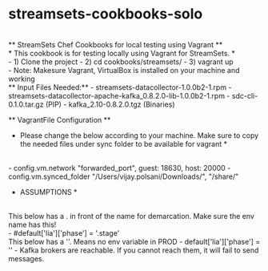 # streamsets-cookbooks-solo
<br>
** StreamSets Chef Cookbooks for local testing using Vagrant **
<br>
* This cookbook is for testing locally using Vagrant for StreamSets. *
<br>
- 1) Clone the project
- 2) cd cookbooks/streamsets/
- 3) vagrant up
<br>
- Note: Makesure Vagrant, VirtualBox is installed on your machine and working
<br>
** Input Files Needed:**
- streamsets-datacollector-1.0.0b2-1.rpm
- streamsets-datacollector-apache-kafka_0.8.2.0-lib-1.0.0b2-1.rpm
- sdc-cli-0.1.0.tar.gz (PIP)
- kafka_2.10-0.8.2.0.tgz (Binaries)

** VagrantFile Configuration **
* Please change the below according to your machine. Make sure to copy the needed files under sync folder to be available for vagrant *
<br>
    - config.vm.network "forwarded_port", guest: 18630, host: 20000
    - config.vm.synced_folder "/Users/vijay.polsani/Downloads/", "/share/"

* ASSUMPTIONS *
<br>
This below has a . in front of the name for demarcation. Make sure the env name has this!
<br>
- #default['lia']['phase'] = '.stage'
<br>
This below has a ''. Means no env variable in PROD
-  default['lia']['phase'] = ''
- Kafka brokers are reachable. If you cannot reach them, it will fail to send messages.

